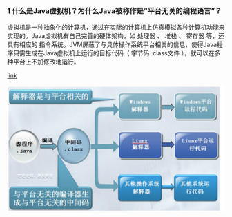 ### 1 什么是Java虚拟机？为什么Java被称作是“平台无关的编程语言”？
虚拟机是一种抽象化的计算机，通过在实际的计算机上仿真模拟各种计算机功能来实现的。Java虚拟机有自己完善的硬体架构，如 处理器 、 堆栈 、 寄存器 等，还具有相应的 指令系统。JVM屏蔽了与具体操作系统平台相关的信息，使得Java程序只需生成在Java虚拟机上运行的目标代码（ 字节码 .class文件 ），就可以在多种平台上不加修改地运行。

[link](http://www.cnblogs.com/gw811/archive/2012/09/09/2677386.html)

![image](./png/1.png)